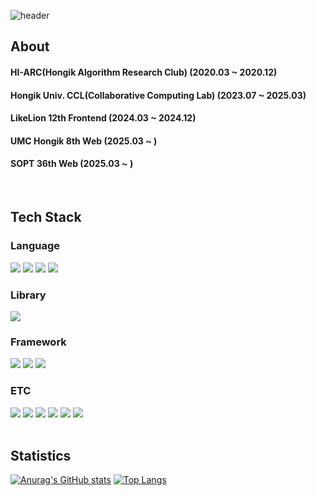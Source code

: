 <div>
  
  <!--Header-->
  ![header](https://capsule-render.vercel.app/api?type=blur&color=gradient&height=300&section=hearder&text=Kyoungho%20Eom&fontSize=60)
  
</div>

<div>
  <!--Body-->
  
  ## About
  #### HI-ARC(Hongik Algorithm Research Club) (2020.03 ~ 2020.12) <br/>
  #### Hongik Univ. CCL(Collaborative Computing Lab) (2023.07 ~ 2025.03) <br/>
  #### LikeLion 12th Frontend (2024.03 ~ 2024.12) <br/>
  #### UMC Hongik 8th Web (2025.03 ~ ) <br/>
  #### SOPT 36th Web (2025.03 ~ ) <br/>
  <br/>

  ## Tech Stack
  ### Language
  <!--TypeScript-->
  <img src="https://img.shields.io/badge/typescript-3178C6?style=flat-square&logo=typescript&logoColor=white"/>
  <!--JavaScript-->
  <img src="https://img.shields.io/badge/JavaScript-F7DF1E?style=flat-square&logo=JavaScript&logoColor=white"/>
  <!--HTML5-->
  <img src="https://img.shields.io/badge/HTML5-E34F26?style=flat-square&logo=HTML5&logoColor=white"/>
  <!--CSS-->
  <img src="https://img.shields.io/badge/CSS3-1572B6?style=flat-square&logo=CSS3&logoColor=white"/>
  <br/>

  ### Library
  <!--React-->
  <img src="https://img.shields.io/badge/React-61DAFB?style=flat-square&logo=React&logoColor=black"/>
  <br/>

  ### Framework
  <!--Next.js-->
  <img src="https://img.shields.io/badge/Next.js-000000?style=flat-square&logo=Next.js&logoColor=white"/>
  <!--React Native-->
  <img src="https://img.shields.io/badge/React Native-61DAFB?style=flat-square&logo=React&logoColor=black"/>
  <!--Tailwind CSS-->
  <img src="https://img.shields.io/badge/Tailwind CSS-06B6D4?style=flat-square&logo=Tailwind CSS&logoColor=white"/>
  <br/>
  
  ### ETC
  <!--Git-->
  <img src="https://img.shields.io/badge/Git-F05032?style=flat-square&logo=Git&logoColor=white"/>
  <!--GitHub-->
  <img src="https://img.shields.io/badge/github-181717?style=flat-square&logo=github&logoColor=white"/>
    <!--Slack-->
  <img src="https://img.shields.io/badge/Slack-4A154B?style=flat-square&logo=Slack&logoColor=white"/>
  <!--Obsidian-->
  <img src="https://img.shields.io/badge/obsidian-7C3AED?style=flat-square&logo=obsidian&logoColor=white"/>
  <!--Figma-->
  <img src="https://img.shields.io/badge/Figma-F24E1E?style=flat-square&logo=Figma&logoColor=white"/>
    <!--Notion-->
  <img src="https://img.shields.io/badge/notion-000000?style=flat-square&logo=notion&logoColor=white"/>

  <br/>
  <br/>

  ## Statistics
[![Anurag's GitHub stats](https://github-readme-stats.vercel.app/api?username=maehwasoo&show_icons=true&theme=transparent&show=reviews,discussions_started,discussions_answered,prs_merged,prs_merged_percentage)](https://github.com/anuraghazra/github-readme-stats)
[![Top Langs](https://github-readme-stats.vercel.app/api/top-langs/?username=maehwasoo&langs_count=8)](https://github.com/anuraghazra/github-readme-stats)

</div>

<!--
**maehwasoo/maehwasoo** is a ✨ _special_ ✨ repository because its `README.md` (this file) appears on your GitHub profile.

Here are some ideas to get you started:

- 🔭 I’m currently working on ...
- 🌱 I’m currently learning ...
- 👯 I’m looking to collaborate on ...
- 🤔 I’m looking for help with ...
- 💬 Ask me about ...
- 📫 How to reach me: ...
- 😄 Pronouns: ...
- ⚡ Fun fact: ...
-->
